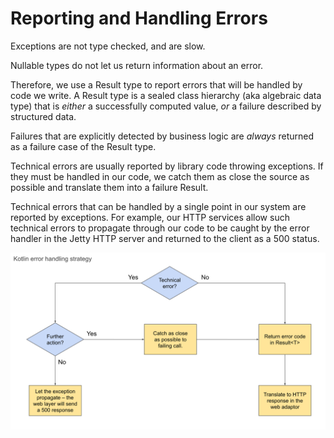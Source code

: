 # Reporting and Handling Errors

Exceptions are not type checked, and are slow.

Nullable types do not let us return information about an error.

Therefore, we use a Result type to report errors that will be handled by code we write.  A Result type is a sealed class hierarchy (aka algebraic data type) that is _either_ a successfully computed value, _or_ a failure described by structured data.

Failures that are explicitly detected by business logic are _always_ returned as a failure case of the Result type.

Technical errors are usually reported by library code throwing exceptions. If they must be handled in our code, we catch them as close the source as possible and translate them into a failure Result.

Technical errors that can be handled by a single point in our system are reported by exceptions.  For example, our HTTP services allow such technical errors to propagate through our code to be caught by the error handler in the Jetty HTTP server and returned to the client as a 500 status. 

![Exception or Result?](error-reporting.svg)

